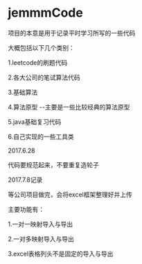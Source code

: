 # jemmmCode

项目的本意是用于记录平时学习所写的一些代码

大概包括以下几个类别：

1.leetcode的刷题代码

2.各大公司的笔试算法代码

3.基础算法

4.算法原型
--主要是一些比较经典的算法原型

5.java基础复习代码

6.自己实现的一些工具类


2017.6.28

代码要规范起来，不要重复造轮子

2017.7.8记录

等公司项目做完，会将excel框架整理好并上传

主要功能有：

1.一对一映射导入与导出

2.一对多映射导入与导出

3.excel表格列头不是固定的导入与导出



